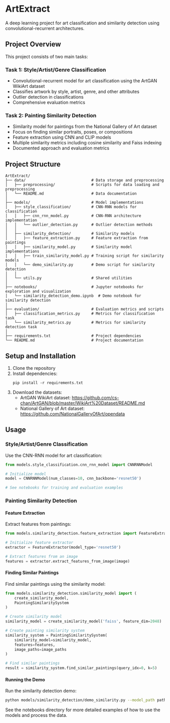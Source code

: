 # ArtExtract

A deep learning project for art classification and similarity detection using convolutional-recurrent architectures.

## Project Overview

This project consists of two main tasks:

### Task 1: Style/Artist/Genre Classification
- Convolutional-recurrent model for art classification using the ArtGAN WikiArt dataset
- Classifies artwork by style, artist, genre, and other attributes
- Outlier detection in classifications
- Comprehensive evaluation metrics

### Task 2: Painting Similarity Detection
- Similarity model for paintings from the National Gallery of Art dataset
- Focus on finding similar portraits, poses, or compositions
- Feature extraction using CNN and CLIP models
- Multiple similarity metrics including cosine similarity and Faiss indexing
- Documented approach and evaluation metrics

## Project Structure

```
ArtExtract/
├── data/                             # Data storage and preprocessing
│   ├── preprocessing/                # Scripts for data loading and preprocessing
│   └── README.md                     # Data documentation
│
├── models/                           # Model implementations
│   ├── style_classification/         # CNN-RNN models for classification
│   │   ├── cnn_rnn_model.py          # CNN-RNN architecture implementation
│   │   └── outlier_detection.py      # Outlier detection methods
│   │
│   ├── similarity_detection/         # Similarity models
│   │   ├── feature_extraction.py     # Feature extraction from paintings
│   │   ├── similarity_model.py       # Similarity model implementations
│   │   ├── train_similarity_model.py # Training script for similarity models
│   │   └── demo_similarity.py        # Demo script for similarity detection
│   │
│   └── utils.py                      # Shared utilities
│
├── notebooks/                        # Jupyter notebooks for exploration and visualization
│   └── similarity_detection_demo.ipynb  # Demo notebook for similarity detection
│
├── evaluation/                       # Evaluation metrics and scripts
│   ├── classification_metrics.py     # Metrics for classification task
│   └── similarity_metrics.py         # Metrics for similarity detection task
│
├── requirements.txt                  # Project dependencies
└── README.md                         # Project documentation

```
## Setup and Installation

1. Clone the repository
2. Install dependencies:
   ```
   pip install -r requirements.txt
   ```
3. Download the datasets:
   - ArtGAN WikiArt dataset: https://github.com/cs-chan/ArtGAN/blob/master/WikiArt%20Dataset/README.md
   - National Gallery of Art dataset: https://github.com/NationalGalleryOfArt/opendata

## Usage

### Style/Artist/Genre Classification

Use the CNN-RNN model for art classification:

```python
from models.style_classification.cnn_rnn_model import CNNRNNModel

# Initialize model
model = CNNRNNModel(num_classes=10, cnn_backbone='resnet50')

# See notebooks for training and evaluation examples
```

### Painting Similarity Detection

#### Feature Extraction

Extract features from paintings:

```python
from models.similarity_detection.feature_extraction import FeatureExtractor

# Initialize feature extractor
extractor = FeatureExtractor(model_type='resnet50')

# Extract features from an image
features = extractor.extract_features_from_image(image)
```

#### Finding Similar Paintings

Find similar paintings using the similarity model:

```python
from models.similarity_detection.similarity_model import (
    create_similarity_model,
    PaintingSimilaritySystem
)

# Create similarity model
similarity_model = create_similarity_model('faiss', feature_dim=2048)

# Create painting similarity system
similarity_system = PaintingSimilaritySystem(
    similarity_model=similarity_model,
    features=features,
    image_paths=image_paths
)

# Find similar paintings
result = similarity_system.find_similar_paintings(query_idx=0, k=5)
```

#### Running the Demo

Run the similarity detection demo:

```bash
python models/similarity_detection/demo_similarity.py --model_path path/to/model --interactive
```

See the notebooks directory for more detailed examples of how to use the models and process the data.

